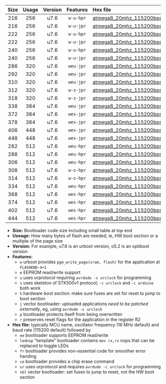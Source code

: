 |Size|Usage|Version|Features|Hex file|
|:-:|:-:|:-:|:-:|:--|
|216|256|u7.6|`w-u-hpr`|[atmega8_20mhz_115200bps_ur.hex](https://raw.githubusercontent.com/stefanrueger/urboot/main/atmega8_20mhz_115200bps_ur.hex)|
|216|256|u7.6|`w-u-jpr`|[atmega8_20mhz_115200bps_ur_vbl.hex](https://raw.githubusercontent.com/stefanrueger/urboot/main/atmega8_20mhz_115200bps_ur_vbl.hex)|
|222|256|u7.6|`w-u-hpr`|[atmega8_20mhz_115200bps_lednop_ur.hex](https://raw.githubusercontent.com/stefanrueger/urboot/main/atmega8_20mhz_115200bps_lednop_ur.hex)|
|222|256|u7.6|`w-u-jpr`|[atmega8_20mhz_115200bps_lednop_ur_vbl.hex](https://raw.githubusercontent.com/stefanrueger/urboot/main/atmega8_20mhz_115200bps_lednop_ur_vbl.hex)|
|240|256|u7.6|`w-u-hpr`|[atmega8_20mhz_115200bps_lednop_fr_ur.hex](https://raw.githubusercontent.com/stefanrueger/urboot/main/atmega8_20mhz_115200bps_lednop_fr_ur.hex)|
|240|256|u7.6|`w-u-jpr`|[atmega8_20mhz_115200bps_lednop_fr_ur_vbl.hex](https://raw.githubusercontent.com/stefanrueger/urboot/main/atmega8_20mhz_115200bps_lednop_fr_ur_vbl.hex)|
|286|320|u7.6|`weu-jpr`|[atmega8_20mhz_115200bps_ee_ur_vbl.hex](https://raw.githubusercontent.com/stefanrueger/urboot/main/atmega8_20mhz_115200bps_ee_ur_vbl.hex)|
|292|320|u7.6|`weu-jpr`|[atmega8_20mhz_115200bps_ee_lednop_ur_vbl.hex](https://raw.githubusercontent.com/stefanrueger/urboot/main/atmega8_20mhz_115200bps_ee_lednop_ur_vbl.hex)|
|310|320|u7.6|`weu-jpr`|[atmega8_20mhz_115200bps_ee_lednop_fr_ur_vbl.hex](https://raw.githubusercontent.com/stefanrueger/urboot/main/atmega8_20mhz_115200bps_ee_lednop_fr_ur_vbl.hex)|
|312|320|u7.6|`w-s-jpr`|[atmega8_20mhz_115200bps_vbl.hex](https://raw.githubusercontent.com/stefanrueger/urboot/main/atmega8_20mhz_115200bps_vbl.hex)|
|318|320|u7.6|`w-s-jpr`|[atmega8_20mhz_115200bps_lednop_vbl.hex](https://raw.githubusercontent.com/stefanrueger/urboot/main/atmega8_20mhz_115200bps_lednop_vbl.hex)|
|338|384|u7.6|`weu-jpr`|[atmega8_20mhz_115200bps_ee_lednop_fr_ce_ur_vbl.hex](https://raw.githubusercontent.com/stefanrueger/urboot/main/atmega8_20mhz_115200bps_ee_lednop_fr_ce_ur_vbl.hex)|
|372|384|u7.6|`wes-jpr`|[atmega8_20mhz_115200bps_ee_vbl.hex](https://raw.githubusercontent.com/stefanrueger/urboot/main/atmega8_20mhz_115200bps_ee_vbl.hex)|
|378|384|u7.6|`wes-jpr`|[atmega8_20mhz_115200bps_ee_lednop_vbl.hex](https://raw.githubusercontent.com/stefanrueger/urboot/main/atmega8_20mhz_115200bps_ee_lednop_vbl.hex)|
|406|448|u7.6|`wes-jpr`|[atmega8_20mhz_115200bps_ee_lednop_fr_vbl.hex](https://raw.githubusercontent.com/stefanrueger/urboot/main/atmega8_20mhz_115200bps_ee_lednop_fr_vbl.hex)|
|448|448|u7.6|`wes-jpr`|[atmega8_20mhz_115200bps_ee_lednop_fr_ce_vbl.hex](https://raw.githubusercontent.com/stefanrueger/urboot/main/atmega8_20mhz_115200bps_ee_lednop_fr_ce_vbl.hex)|
|282|512|u7.6|`weu-hpr`|[atmega8_20mhz_115200bps_ee_ur.hex](https://raw.githubusercontent.com/stefanrueger/urboot/main/atmega8_20mhz_115200bps_ee_ur.hex)|
|288|512|u7.6|`weu-hpr`|[atmega8_20mhz_115200bps_ee_lednop_ur.hex](https://raw.githubusercontent.com/stefanrueger/urboot/main/atmega8_20mhz_115200bps_ee_lednop_ur.hex)|
|306|512|u7.6|`weu-hpr`|[atmega8_20mhz_115200bps_ee_lednop_fr_ur.hex](https://raw.githubusercontent.com/stefanrueger/urboot/main/atmega8_20mhz_115200bps_ee_lednop_fr_ur.hex)|
|308|512|u7.6|`w-s-hpr`|[atmega8_20mhz_115200bps.hex](https://raw.githubusercontent.com/stefanrueger/urboot/main/atmega8_20mhz_115200bps.hex)|
|314|512|u7.6|`w-s-hpr`|[atmega8_20mhz_115200bps_lednop.hex](https://raw.githubusercontent.com/stefanrueger/urboot/main/atmega8_20mhz_115200bps_lednop.hex)|
|334|512|u7.6|`weu-hpr`|[atmega8_20mhz_115200bps_ee_lednop_fr_ce_ur.hex](https://raw.githubusercontent.com/stefanrueger/urboot/main/atmega8_20mhz_115200bps_ee_lednop_fr_ce_ur.hex)|
|368|512|u7.6|`wes-hpr`|[atmega8_20mhz_115200bps_ee.hex](https://raw.githubusercontent.com/stefanrueger/urboot/main/atmega8_20mhz_115200bps_ee.hex)|
|374|512|u7.6|`wes-hpr`|[atmega8_20mhz_115200bps_ee_lednop.hex](https://raw.githubusercontent.com/stefanrueger/urboot/main/atmega8_20mhz_115200bps_ee_lednop.hex)|
|402|512|u7.6|`wes-hpr`|[atmega8_20mhz_115200bps_ee_lednop_fr.hex](https://raw.githubusercontent.com/stefanrueger/urboot/main/atmega8_20mhz_115200bps_ee_lednop_fr.hex)|
|444|512|u7.6|`wes-hpr`|[atmega8_20mhz_115200bps_ee_lednop_fr_ce.hex](https://raw.githubusercontent.com/stefanrueger/urboot/main/atmega8_20mhz_115200bps_ee_lednop_fr_ce.hex)|

- **Size:** Bootloader code size including small table at top end
- **Useage:** How many bytes of flash are needed, ie, HW boot section or a multiple of the page size
- **Version:** For example, u7.6 is an urboot version, o5.2 is an optiboot version
- **Features:**
  + `w` urboot provides `pgm_write_page(sram, flash)` for the application at `FLASHEND-4+1`
  + `e` EEPROM read/write support
  + `u` uses urprotocol requiring `avrdude -c urclock` for programming
  + `s` uses skeleton of STK500v1 protocol; `-c urclock` and `-c arduino` both work
  + `h` hardware boot section: make sure fuses are set for reset to jump to boot section
  + `j` vector bootloader: uploaded applications *need to be patched externally*, eg, using `avrdude -c urclock`
  + `p` bootloader protects itself from being overwritten
  + `r` preserves reset flags for the application in the register R2
- **Hex file:** typically MCU name, oscillator frequency (16 MHz default) and baud rate (115200 default) followed by
  + `ee` bootloader supports EEPROM read/write
  + `lednop` "template" bootloader contains `mov rx,rx` nops that can be replaced to toggle LEDs
  + `fr` bootloader provides non-essential code for smoother error handing
  + `ce` bootloader provides a chip erase command
  + `ur` uses urprotocol and requires `avrdude -c urclock` for programming
  + `vbl` vector bootloader: set fuses to jump to reset, not the HW boot section
